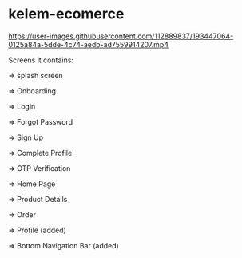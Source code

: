 # kelem-ecomerce

https://user-images.githubusercontent.com/112889837/193447064-0125a84a-5dde-4c74-aedb-ad7559914207.mp4

Screens it contains:

=> splash screen

=> Onboarding

=> Login

=> Forgot Password

=> Sign Up

=> Complete Profile

=> OTP Verification

=> Home Page

=> Product Details

=> Order

=> Profile (added)

=> Bottom Navigation Bar (added)
